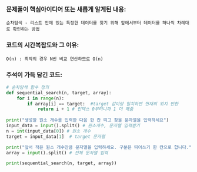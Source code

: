 ### 문제풀이 핵심아이디어 또는 새롭게 알게된 내용: 
    순차탐색 - 리스트 안에 있는 특정한 데이터를 찾기 위해 앞에서부터 데이터를 하나씩 차례대로 확인하는 방법
    
### 코드의 시간복잡도와 그 이유:
    O(n) : 최악의 경우 N번 비교 연산하므로 O(n)
    
    
### 주석이 가득 담긴 코드:
```python
# 순차탐색 함수 정의
def sequential_search(n, target, array):
    for i in range(n): 
        if array[i] == target:  #target 값이랑 일치하면 현재의 위치 반환
            return i + 1 # 인덱스 0부터니까 1 더 해줌
    
print("생성할 원소 개수를 입력한 다음 한 칸 띄고 찾을 문자열을 입력하세요")
input_data = input().split() # 원소개수, 문자열 입력받기
n = int(input_data[0]) # 원소 개수 
target = input_data[1]  # target 문자열

print("앞서 적은 원소 개수만큼 문자열을 입력하세요. 구분은 띄어쓰기 한 칸으로 합니다.")
array = input().split() # 전체 문자열 입력

print(sequential_search(n, target, array))

```
